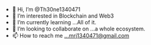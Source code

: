 - 👋 Hi, I’m @Th30ne1340471
- 👀 I’m interested in Blockchain and Web3
- 🌱 I’m currently learning ...All of it.
- 💞️ I’m looking to collaborate on ...a whole ecosystem.
- 📫 How to reach me ...mrj1340471@gmail.com

<!---
Th30ne1340471/Th30ne1340471 is a ✨ special ✨ repository because its `README.md` (this file) appears on your GitHub profile.
You can click the Preview link to take a look at your changes.
--->

